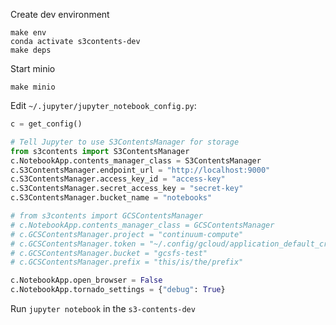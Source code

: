 Create dev environment

```
make env
conda activate s3contents-dev
make deps
```

Start minio

```
make minio
```

Edit `~/.jupyter/jupyter_notebook_config.py`:

```python
c = get_config()

# Tell Jupyter to use S3ContentsManager for storage
from s3contents import S3ContentsManager
c.NotebookApp.contents_manager_class = S3ContentsManager
c.S3ContentsManager.endpoint_url = "http://localhost:9000"
c.S3ContentsManager.access_key_id = "access-key"
c.S3ContentsManager.secret_access_key = "secret-key"
c.S3ContentsManager.bucket_name = "notebooks"

# from s3contents import GCSContentsManager
# c.NotebookApp.contents_manager_class = GCSContentsManager
# c.GCSContentsManager.project = "continuum-compute"
# c.GCSContentsManager.token = "~/.config/gcloud/application_default_credentials.json"
# c.GCSContentsManager.bucket = "gcsfs-test"
# c.GCSContentsManager.prefix = "this/is/the/prefix"

c.NotebookApp.open_browser = False
c.NotebookApp.tornado_settings = {"debug": True}
```

Run `jupyter notebook` in the `s3-contents-dev`
